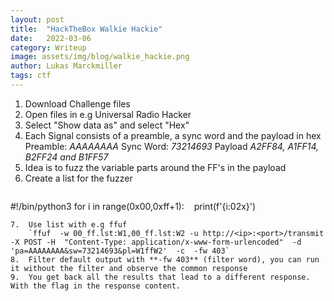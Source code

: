 ```yaml
---
layout: post
title:  "HackTheBox Walkie Hackie"
date:   2022-03-06
category: Writeup
image: assets/img/blog/walkie_hackie.png	
author: Lukas Marckmiller
tags: ctf
---
```

1.  Download Challenge files
2.  Open files in e.g Universal Radio Hacker
3.  Select "Show data as" and select "Hex"
4.  Each Signal consists of a preamble, a sync word and the payload in hex
    Preamble: *AAAAAAAA*
    Sync Word: *73214693*
    Payload *A2FF84, A1FF14, B2FF24 and B1FF57*
5.  Idea is to fuzz the variable parts around the FF's in the payload
6.  Create a list for the fuzzer
    ```python
#!/bin/python3
    for i in range(0x00,0xff+1):
       print(f'{i:02x}')
```
7.  Use list with e.g ffuf
    `ffuf  -w 00_ff.lst:W1,00_ff.lst:W2 -u http://<ip>:<port>/transmit -X POST -H  "Content-Type: application/x-www-form-urlencoded"  -d  'pa=AAAAAAAA&sw=73214693&pl=W1ffW2'  -c  -fw 403`
8.  Filter default output with **-fw 403** (filter word), you can run it without the filter and observe the common response
9.  You get back all the results that lead to a different response. With the flag in the response content.
